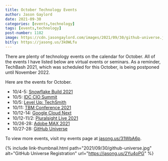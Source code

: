 ```yaml
---
title: October Technology Events
author: Jason Gaylord
date: 2021-09-30
categories: [events,technology]
tags: [events,technology] 
post-number: 1182
image: https://cdn.jasongaylord.com/images/2021/09/30/github-universe.jpg
bitly: https://jasong.us/3kOWLfu
---
```


There are plenty of technology events on the calendar for October. All of the events I have listed below are virtual events or seminars. As a reminder, TechBash 2021, which was scheduled for this October, is being postponed until November 2022.

Here are the events for October.

- 10/4-5: [Snowflake Build 2021](https://jasong.us/2XXM69b)
- 10/5: [IDC CIO Summit](https://jasong.us/2Y1eQL5)
- 10/5: [Level Up: TechSmith](https://jasong.us/2XefJmo)
- 10/11: [TBM Conference 2021](https://jasong.us/3lRoqM0)
- 10/12-14: [Google Cloud Next](https://jasong.us/3imABQt)
- 10/12-11/2: [Pluralsight Live 2021](https://jasong.us/2GyvzQZ)
- 10/26-28: [Adobe MAX 2021](https://jasong.us/344yeLv)
- 10/27-28: [GitHub Universe](https://jasong.us/2Yu4oPG)

To view more events, visit my events page at [jasong.us/31WbA6p](https://jasong.us/31WbA6p).

{% include link-thumbnail.html path="2021/09/30/github-universe.jpg" alt="GitHub Universe Registration" url="https://jasong.us/2Yu4oPG" %}